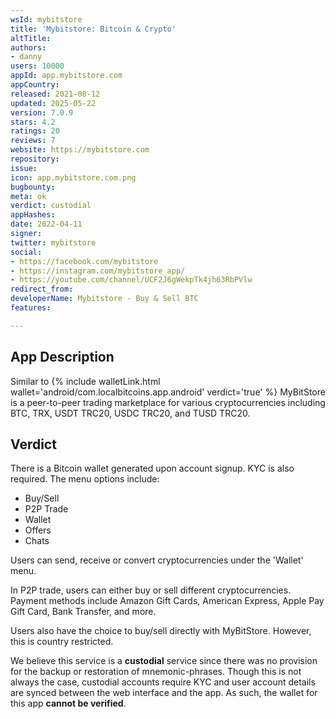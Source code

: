 ```yaml
---
wsId: mybitstore
title: 'Mybitstore: Bitcoin & Crypto'
altTitle: 
authors:
- danny
users: 10000
appId: app.mybitstore.com
appCountry: 
released: 2021-08-12
updated: 2025-05-22
version: 7.0.9
stars: 4.2
ratings: 20
reviews: 7
website: https://mybitstore.com
repository: 
issue: 
icon: app.mybitstore.com.png
bugbounty: 
meta: ok
verdict: custodial
appHashes: 
date: 2022-04-11
signer: 
twitter: mybitstore
social:
- https://facebook.com/mybitstore
- https://instagram.com/mybitstore_app/
- https://youtube.com/channel/UCF2J6gWekpTk4jh63RbPVlw
redirect_from: 
developerName: Mybitstore - Buy & Sell BTC
features: 

---
```


## App Description

Similar to {% include walletLink.html wallet='android/com.localbitcoins.app.android' verdict='true' %} MyBitStore is a peer-to-peer trading marketplace for various cryptocurrencies including BTC, TRX, USDT TRC20, USDC TRC20, and TUSD TRC20. 

## Verdict 

There is a Bitcoin wallet generated upon account signup. KYC is also required. The menu options include:

- Buy/Sell
- P2P Trade
- Wallet
- Offers
- Chats

Users can send, receive or convert cryptocurrencies under the 'Wallet' menu. 

In P2P trade, users can either buy or sell different cryptocurrencies. Payment methods include Amazon Gift Cards, American Express, Apple Pay Gift Card, Bank Transfer, and more.

Users also have the choice to buy/sell directly with MyBitStore. However, this is country restricted.

We believe this service is a **custodial** service since there was no provision for the backup or restoration of mnemonic-phrases. Though this is not always the case, custodial accounts require KYC and user account details are synced between the web interface and the app. As such, the wallet for this app **cannot be verified**.
